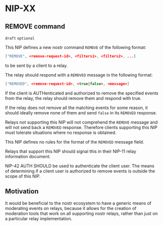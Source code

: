 NIP-XX
======

REMOVE command
--------------

`draft` `optional`

This NIP defines a new nostr command `REMOVE` of the following format:

```json
["REMOVE", <remove-request-id>, <filters1>, <filters2>, ...]
```

to be sent by a client to a relay.

The relay should respond with a `REMOVED` message in the following format:

```json
["REMOVED", <remove-request-id>, <true|false>, <message>]
```

If the client is AUTHenticated and authorized to remove the specified events from the relay, the relay should remove them and respond with true.

If the relay does not remove all the matching events for some reason, it should ideally remove none of them and send `false` in its `REMOVED` response.

Relays not supporting this NIP will not comprehend the `REMOVE` message and will not send back a `REMOVED` response. Therefore clients supporting this NIP must tolerate situations where no response is obtained.

This NIP defines no rules for the format of the `REMOVED` message field.

Relays that support this NIP should signal this in their NIP-11 relay information document.

NIP-42 AUTH SHOULD be used to authenticate the client user. The means of determining if a client user is authorized to remove events is outside the scope of this NIP.

Motivation
----------

It would be beneficial to the nostr ecosystem to have a generic means of moderating events on relays, because it allows for the creation of moderation tools that work on all supporting nostr relays, rather than just on a particular relay implementation.
